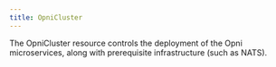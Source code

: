 ```yaml
---
title: OpniCluster
---
```


The OpniCluster resource controls the deployment of the Opni microservices, along with prerequisite infrastructure (such as NATS).